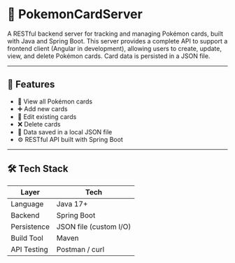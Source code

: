 # 🎴 PokemonCardServer

A RESTful backend server for tracking and managing Pokémon cards, built with Java and Spring Boot. This server provides a complete API to support a frontend client (Angular in development), allowing users to create, update, view, and delete Pokémon cards. Card data is persisted in a JSON file.

---

## 🚀 Features

- 🧩 View all Pokémon cards
- ➕ Add new cards
- 📝 Edit existing cards
- ❌ Delete cards
- 💾 Data saved in a local JSON file
- ⚙️ RESTful API built with Spring Boot

---

## 🛠️ Tech Stack

| Layer       | Tech                  |
|-------------|-----------------------|
| Language    | Java 17+              |
| Backend     | Spring Boot           |
| Persistence | JSON file (custom I/O)|
| Build Tool  | Maven                 |
| API Testing | Postman / curl        |
